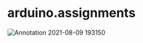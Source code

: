 # arduino.assignments
![Annotation 2021-08-09 193150](https://user-images.githubusercontent.com/88538272/128745312-99890689-ffec-41c3-971f-d0728805c762.png)
